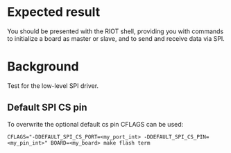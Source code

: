 Expected result
===============
You should be presented with the RIOT shell, providing you with commands to initialize a board
as master or slave, and to send and receive data via SPI.

Background
==========
Test for the low-level SPI driver.

## Default SPI CS pin

To overwrite the optional default cs pin CFLAGS can be used:

`CFLAGS="-DDEFAULT_SPI_CS_PORT=<my_port_int> -DDEFAULT_SPI_CS_PIN=<my_pin_int>" BOARD=<my_board> make flash term`
